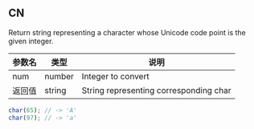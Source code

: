## CN

Return string representing a character whose Unicode code point is the given integer.

|参数名|类型|说明|
|-----|----|---|
|num   |number|Integer to convert                    |
|返回值|string|String representing corresponding char|

```javascript
char(65); // -> 'A'
char(97); // -> 'a'
```